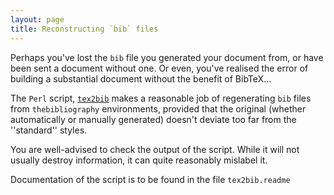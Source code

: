 ```yaml
---
layout: page
title: Reconstructing `bib` files
---
```


Perhaps you've lost the `bib` file you generated your document from,
or have been sent a document without one.  Or even, you've realised
the error of building a substantial document without the benefit of
BibTeX&hellip;

The `Perl` script, [`tex2bib`](http://ctan.org/pkg/tex2bib) makes a reasonable job
of regenerating `bib` files from `thebibliography`
environments, provided that the original (whether automatically or
manually generated) doesn't deviate too far from the ''standard''
styles.

You are well-advised to check the output of the script.  While it will
not usually destroy information, it can quite reasonably mislabel it.

Documentation of the script is to be found in the file `tex2bib.readme`


